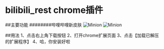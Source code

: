 # bilibili_rest  chrome插件
##主要功能
########哔哩哔哩新皮肤
![Minion](http://ww1.sinaimg.cn/large/006tNbRwgy1ffxx28xnlnj31kw0zkh3l.jpg)
![Minion](http://ww1.sinaimg.cn/large/006tNbRwgy1ffxx707t7jj31kw0zkwod.jpg)

##用法
1、点击右上角下载按钮
2、打开chrome扩展页面
3、点击【加载已解压的扩展程序】
4、哈，你安装好啦
